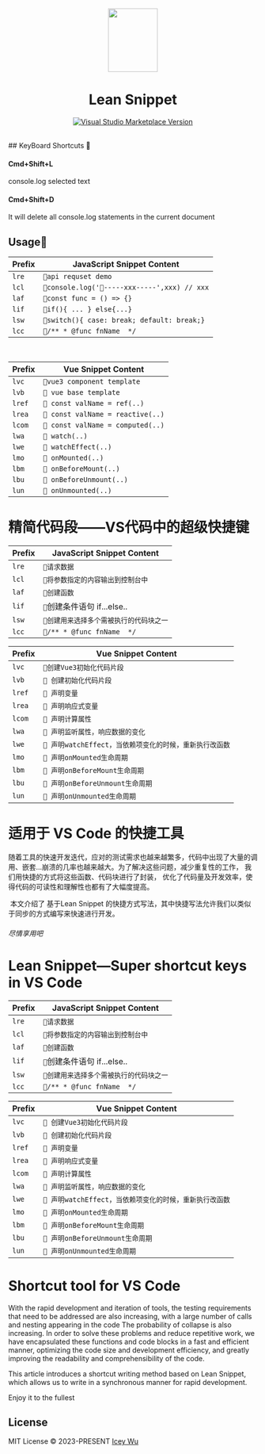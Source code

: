 <br>

<p align="center">
<img src="https://raw.githubusercontent.com/IceyWu/Lean-Snippet/main/assets/images/logo.png" style="width:100px;" height="128" />
</p>

<h1 align="center">Lean Snippet</h1>

<p align="center">
<a href="https://marketplace.visualstudio.com/items?itemName=IceyWu.LeanSnippet" target="__blank"><img src="https://img.shields.io/visual-studio-marketplace/v/IceyWu.LeanSnippet.svg?color=eee&amp;label=VS%20Code%20Marketplace&logo=visual-studio-code" alt="Visual Studio Marketplace Version" /></a>
</p>

<br>
## KeyBoard Shortcuts 🌈

####  Cmd+Shift+L
console.log selected text


####  Cmd+Shift+D
It will delete all console.log statements in the current document

## Usage🌈


| Prefix | JavaScript Snippet Content                  |
| ------ | ------------------------------------------- |
| `lre`  | `🌈api requset demo`                         |
| `lcl`  | `🌈console.log('🌈-----xxx-----',xxx) // xxx` |
| `laf`  | `🌈const func = () => {} `                   |
| `lif`  | `🌈if(){ ... } else{...}`                    |
| `lsw`  | `🌈switch(){ case: break; default: break;}`  |
| `lcc`  | `🌈/** * @func fnName  */`                   |

<br />

| Prefix | Vue Snippet Content         |
| ------ | --------------------------- |
| `lvc`  | `🌈vue3 component template` |
| `lvb`  | `🌈 vue base template`      |
| `lref` | `🌈 const valName = ref(..)` |
| `lrea` | `🌈 const valName = reactive(..)` |
| `lcom` | `🌈 const valName = computed(..)` |
| `lwa`  | `🌈 watch(..)` |
| `lwe`  | `🌈 watchEffect(..)` |
| `lmo`  | `🌈 onMounted(..)` |
| `lbm`  | `🌈 onBeforeMount(..)` |
| `lbu`  | `🌈 onBeforeUnmount(..)` |
| `lun`  | `🌈 onUnmounted(..)` |



# 精简代码段——VS代码中的超级快捷键

| Prefix | JavaScript Snippet Content              |
| ------ | --------------------------------------- |
| `lre`  | `🌈请求数据`                             |
| `lcl`  | `🌈将参数指定的内容输出到控制台中`       |
| `laf`  | `🌈创建函数`                             |
| `lif`  | `🌈`创建条件语句 if...else..             |
| `lsw`  | `🌈创建用来选择多个需被执行的代码块之一` |
| `lcc`  | `🌈/** * @func fnName  */`               |



| Prefix | Vue Snippet Content                                     |
| ------ | ------------------------------------------------------- |
| `lvc`  | `🌈创建Vue3初始化代码片段`                               |
| `lvb`  | `🌈 创建初始化代码片段`                                  |
| `lref` | `🌈 声明变量`                                            |
| `lrea` | `🌈 声明响应式变量`                                      |
| `lcom` | `🌈 声明计算属性`                                        |
| `lwa`  | `🌈 声明监听属性，响应数据的变化`                        |
| `lwe`  | `🌈 声明watchEffect，当依赖项变化的时候，重新执行改函数` |
| `lmo`  | `🌈 声明onMounted生命周期`                               |
| `lbm`  | `🌈 声明onBeforeMount生命周期`                           |
| `lbu`  | `🌈 声明onBeforeUnmount生命周期`                         |
| `lun`  | `🌈 声明onUnmounted生命周期`                             |

# 适用于 VS Code 的快捷工具

​		随着工具的快速开发迭代，应对的测试需求也越来越繁多，代码中出现了大量的调用、嵌套...崩溃的几率也越来越大。为了解决这些问题，减少重复性的工作， 我们用快捷的方式将这些函数、代码块进行了封装， 优化了代码量及开发效率，使得代码的可读性和理解性也都有了大幅度提高。

​		本文介绍了 基于Lean Snippet 的快捷方式写法，其中快捷写法允许我们以类似于同步的方式编写来快速进行开发。

###### 尽情享用吧



# Lean Snippet—Super shortcut keys in VS Code

| Prefix | JavaScript Snippet Content              |
| ------ | --------------------------------------- |
| `lre`  | `🌈请求数据`                             |
| `lcl`  | `🌈将参数指定的内容输出到控制台中`       |
| `laf`  | `🌈创建函数`                             |
| `lif`  | `🌈`创建条件语句 if...else..             |
| `lsw`  | `🌈创建用来选择多个需被执行的代码块之一` |
| `lcc`  | `🌈/** * @func fnName  */`               |



| Prefix | Vue Snippet Content                                     |
| ------ | ------------------------------------------------------- |
| `lvc`  | `🌈 创建Vue3初始化代码片段`                              |
| `lvb`  | `🌈 创建初始化代码片段`                                  |
| `lref` | `🌈 声明变量`                                            |
| `lrea` | `🌈 声明响应式变量`                                      |
| `lcom` | `🌈 声明计算属性`                                        |
| `lwa`  | `🌈 声明监听属性，响应数据的变化`                        |
| `lwe`  | `🌈 声明watchEffect，当依赖项变化的时候，重新执行改函数` |
| `lmo`  | `🌈 声明onMounted生命周期`                               |
| `lbm`  | `🌈 声明onBeforeMount生命周期`                           |
| `lbu`  | `🌈 声明onBeforeUnmount生命周期`                         |
| `lun`  | `🌈 声明onUnmounted生命周期`                             |

# Shortcut tool for VS Code

With the rapid development and iteration of tools, the testing requirements that need to be addressed are also increasing, with a large number of calls and nesting appearing in the code The probability of collapse is also increasing. In order to solve these problems and reduce repetitive work, we have encapsulated these functions and code blocks in a fast and efficient manner, optimizing the code size and development efficiency, and greatly improving the readability and comprehensibility of the code.

This article introduces a shortcut writing method based on Lean Snippet, which allows us to write in a synchronous manner for rapid development.

Enjoy it to the fullest



## License

MIT License &copy; 2023-PRESENT [Icey Wu](https://github.com/IceyWu)
